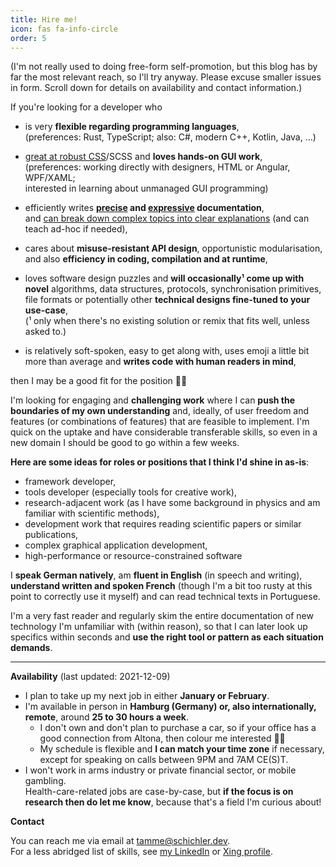 ```yaml
---
title: Hire me!
icon: fas fa-info-circle
order: 5
---
```



(I'm not really used to doing free-form self-promotion, but this blog has by far the most relevant reach, so I'll try anyway. Please excuse smaller issues in form. Scroll down for details on availability and contact information.)

If you're looking for a developer who

- is very **flexible regarding programming languages**,  
  (preferences: Rust, TypeScript; also: C#, modern C++, Kotlin, Java, …)

- [great at robust CSS](https://github.com/Tamschi/CSS-Table-Tennis#readme)/SCSS and **loves hands-on GUI work**,  
  (preferences: working directly with designers, HTML or Angular, WPF/XAML;  
  interested in learning about unmanaged GUI programming)

- efficiently writes **[precise](https://docs.rs/lignin/latest/lignin/) and [expressive](https://docs.rs/serde_taml/0.0.3/serde_taml/de/type_overrides/index.html) documentation**,  
  and [can break down complex topics into clear explanations](https://blog.schichler.dev/pinning-in-plain-english-ckwdq3pd0065zwks10raohh85) (and can teach ad-hoc if needed),

- cares about **misuse-resistant API design**, opportunistic modularisation,  
  and also **efficiency in coding, compilation and at runtime**,

- loves software design puzzles and **will occasionally¹ come up with novel** algorithms, data structures, protocols, synchronisation primitives, file formats or potentially other **technical designs fine-tuned to your use-case**,  
  (¹ only when there's no existing solution or remix that fits well, unless asked to.)

- is relatively soft-spoken, easy to get along with, uses emoji a little bit more than average and **writes code with human readers in mind**,

then I may be a good fit for the position 👨‍💻

I'm looking for engaging and **challenging work** where I can **push the boundaries of my own understanding** and, ideally, of user freedom and features (or combinations of features) that are feasible to implement. I'm quick on the uptake and have considerable transferable skills, so even in a new domain I should be good to go within a few weeks.

**Here are some ideas for roles or positions that I think I'd shine in as-is**:

- framework developer,
- tools developer (especially tools for creative work),
- research-adjacent work (as I have some background in physics and am familiar with scientific methods),
- development work that requires reading scientific papers or similar publications,
- complex graphical application development,
- high-performance or resource-constrained software

I **speak German natively**, am **fluent in English** (in speech and writing), **understand written and spoken French** (though I'm a bit too rusty at this point to correctly use it myself) and can read technical texts in Portuguese.

I'm a very fast reader and regularly skim the entire documentation of new technology I'm unfamiliar with (within reason), so that I can later look up specifics within seconds and **use the right tool or pattern as each situation demands**.

- - -

**Availability** (last updated: 2021-12-09)

- I plan to take up my next job in either **January or February**.
- I'm available in person in **Hamburg (Germany) or, also internationally, remote**, around **25 to 30 hours a week**.
  - I don't own and don't plan to purchase a car, so if your office has a good connection from Altona, then colour me interested 🚉🚏
  - My schedule is flexible and **I can match your time zone** if necessary,  
    except for speaking on calls between 9PM and 7AM CE(S)T.
- I won't work in arms industry or private financial sector, or mobile gambling.  
  Health-care-related jobs are case-by-case, but **if the focus is on research then do let me know**, because that's a field I'm curious about!

**Contact**

You can reach me via email at [tamme@schichler.dev](mailto:tamme@schichler.dev).  
For a less abridged list of skills, see [my LinkedIn](https://www.linkedin.com/in/tammeschichler/) or [Xing profile](https://www.xing.com/profile/Tamme_Schichler).
